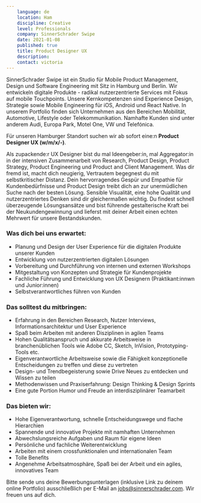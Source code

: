 ```yaml
---
    language: de
    location: Ham
    discipline: Creative
    level: Professionals
    company: SinnerSchrader Swipe
    date: 2021-01-08
    published: true
    title: Product Designer UX
    description: 
    contact: victoria
---
```


SinnerSchrader Swipe ist ein Studio für Mobile Product Management, Design und Software Engineering mit Sitz in Hamburg und Berlin. Wir entwickeln digitale Produkte - radikal nutzerzentrierte Services mit Fokus auf mobile Touchpoints. Unsere Kernkompetenzen sind Experience Design, Strategie sowie Mobile Engineering für iOS, Android und React Native. In unserem Portfolio finden sich Unternehmen aus den Bereichen Mobilität, Automotive, Lifestyle oder Telekommunikation. Namhafte Kunden sind unter anderem Audi, Europa Park, Motel One, VW und Telefónica.

Für unseren Hamburger Standort suchen wir ab sofort eine:n **Product Designer UX (w/m/x/-)**.

Als zupackende:r UX Designer bist du mal Ideengeber:in, mal Aggregator:in in der intensiven Zusammenarbeit von Research, Product Design, Product Strategy, Product Engineering und Product and Client Management. Was dir fremd ist, macht dich neugierig, Vertrautem begegnest du mit selbstkritischer Distanz. Dein hervorragendes Gespür und Empathie für Kundenbedürfnisse und Product Design treibt dich an zur unermüdlichen Suche nach der besten Lösung. Sensible Visualität, eine hohe Qualität und nutzerzentriertes Denken sind dir gleichermaßen wichtig. Du findest schnell überzeugende Lösungsansätze und bist führende gestalterische Kraft bei der Neukundengewinnung und lieferst mit deiner Arbeit einen echten Mehrwert für unsere Bestandskunden.

### Was dich bei uns erwartet:

- Planung und Design der User Experience für die digitalen Produkte unserer Kunden
- Entwicklung von nutzerzentrierten digitalen Lösungen
- Vorbereitung und Durchführung von internen und externen Workshops
- Mitgestaltung von Konzepten und Strategie für Kundenprojekte
- Fachliche Führung und Entwicklung von UX Designern (Praktikant:innwn und Junior:innen)
- Selbstverantwortliches führen von Kunden

### Das solltest du mitbringen:

- Erfahrung in den Bereichen Research, Nutzer Interviews, Informationsarchitektur und User Experience
- Spaß beim Arbeiten mit anderen Disziplinen in agilen Teams
- Hohen Qualitätsanspruch und akkurate Arbeitsweise in branchenüblichen Tools wie Adobe CC, Sketch, InVision, Prototyping-Tools etc.
- Eigenverantwortliche Arbeitsweise sowie die Fähigkeit konzeptionelle Entscheidungen zu treffen und diese zu vertreten
- Design- und Trendbegeisterung sowie Drive Neues zu entdecken und Wissen zu teilen
- Methodenwissen und Praxiserfahrung: Design Thinking & Design Sprints
- Eine gute Portion Humor und Freude an interdisziplinärer Teamarbeit

### Das bieten wir:

- Hohe Eigenverantwortung, schnelle Entscheidungswege und flache Hierarchien
- Spannende und innovative Projekte mit namhaften Unternehmen
- Abwechslungsreiche Aufgaben und Raum für eigene Ideen
- Persönliche und fachliche Weiterentwicklung
- Arbeiten mit einem crossfunktionalen und internationalen Team
- Tolle Benefits
- Angenehme Arbeitsatmosphäre, Spaß bei der Arbeit und ein agiles, innovatives Team

Bitte sende uns deine Bewerbungsunterlagen (inklusive Link zu deinem online Portfolio) ausschließlich per E-Mail an <jobs@sinnerschrader.com>. Wir freuen uns auf dich.
